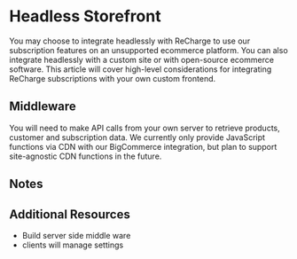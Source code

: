 # Headless Storefront

You may choose to integrate headlessly with ReCharge to use our subscription features on an unsupported ecommerce platform. You can also integrate headlessly with a custom site or with open-source ecommerce software. This article will cover high-level considerations for integrating ReCharge subscriptions with your own custom frontend. 

## Middleware

You will need to make API calls from your own server to retrieve products, customer and subscription data. We currently only provide JavaScript functions via CDN with our BigCommerce integration, but plan to support site-agnostic CDN functions in the future.


## Notes

## Additional Resources

- Build server side middle ware
- clients will manage settings
